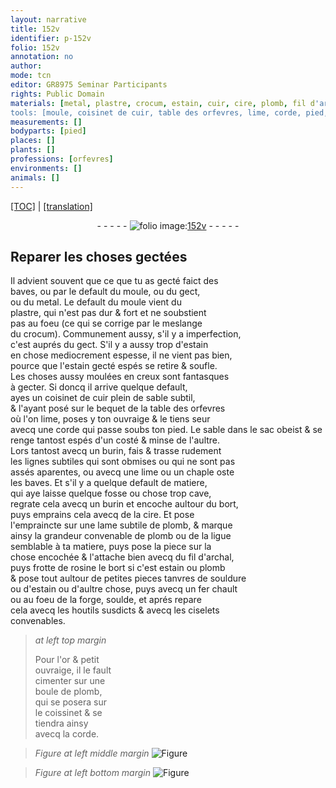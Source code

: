 ```yaml
---
layout: narrative
title: 152v
identifier: p-152v
folio: 152v
annotation: no
author:
mode: tcn
editor: GR8975 Seminar Participants
rights: Public Domain
materials: [metal, plastre, crocum, estain, cuir, cire, plomb, fil d'archal, rosine, souldure, fer, soulde, or]
tools: [moule, coisinet de cuir, table des orfevres, lime, corde, pied, sac, burin, chaple, lame subtile de plomb, fil d'archal, forge, ciselets, coissinet]
measurements: []
bodyparts: [pied]
places: []
plants: []
professions: [orfevres]
environments: []
animals: []
---
```


 <p><a href="{{ site.baseurl }}/normalized/">[TOC]</a> | <a href="{{ site.baseurl }}/texts/p-152v_tl/" target="_blank">[translation]</a></p><div class="folio" align="center">- - - - - <a href="http://gallica.bnf.fr/ark:/12148/btv1b10500001g/f310.image" target="_blank"><img src="https://cu-mkp.github.io/2017-workshop-edition/assets/photo-icon.png" alt="folio image: " style="display:inline-block; margin-bottom:-3px;"/>152v</a> - - - - - </div>  
  

## Reparer les choses gectées

 
 Il advient souvent que ce que tu as gecté faict des<br/> baves, ou par le default du <span class="tl">moule</span>, ou du gect,<br/> ou du <span class="m">metal</span>. Le default du <span class="tl">moule</span> vient du<br/> <span class="m">plastre</span>, qui n'est pas dur & fort et ne soubstient<br/> pas au foeu (ce qui se corrige par le meslange<br/> du <span class="m">crocum</span>). Communem<span class="exp">ent</span> aussy, s'il y a imperfection,<br/> c'est auprés du gect. S'il y a aussy trop d'<span class="m">estain</span><br/> en chose mediocrem<span class="exp">ent</span> espesse, il ne vient pas bien,<br/> pource que l'<span class="m">estain</span> gecté espés se retire & soufle.<br/> Les choses aussy moulées en creux sont fantasques<br/> à gecter. Si doncq il arrive quelque default,<br/> ayes un <span class="tl">coisinet de <span class="m">cuir</span></span> plein de sable subtil,<br/> & l'ayant posé sur le bequet de la <span class="tl">table des <span class="pro">orfevres</span></span><br/> où l'on <span class="tl">lime</span>, poses y ton ouvraige & le tiens seur<br/> avecq une <span class="tl">corde</span> <span class="add">qui passe soubs ton <span class="tl"><span class="bp">pied</span></span></span>. Le sable dans le <span class="tl">sac</span> obeist & se<br/> renge tantost espés d'un costé & minse de l'aultre.<br/> Lors tantost avecq un <span class="tl">burin</span>, fais & trasse rudement<br/> les lignes subtiles qui sont obmises ou qui ne sont pas<br/> assés aparentes, ou avecq une <span class="tl">lime</span> ou un <span class="tl">chaple</span> oste<br/> les baves. Et s'il y a quelque default de matiere,<br/> qui aye laisse quelque fosse ou chose trop cave,<br/> regrate cela avecq un <span class="tl">burin</span> et encoche aultour du bort,<br/> puys emprains cela avecq de la <span class="m">cire</span>. Et pose<br/> l'empraincte sur une <span class="tl">lame subtile de <span class="m">plomb</span></span>, & marque<br/> ainsy la grandeur convenable de <span class="m">plomb</span> ou de la ligue<br/> semblable à ta matiere, puys pose la piece sur la<br/> chose encochée & l'attache bien avecq du <span class="tl"><span class="m">fil d'archal</span></span>,<br/> puys frotte de <span class="m">rosine</span> le bort si c'est <span class="m">estain</span> ou <span class="m">plomb</span><br/> & pose tout aultour de petites pieces tanvres de <span class="m">souldure</span><br/> ou d'<span class="m">estain</span> ou d'aultre chose, puys avecq un <span class="m">fer</span> chault<br/> ou au foeu de la <span class="tl">forge</span>, <span class="m">soulde</span>, et aprés repare<br/> cela avecq les houtils susdicts & avecq les <span class="tl">ciselets</span><br/> convenables.
 
> *at left top margin*
> 
> 
>  Pour l'<span class="m">or</span> & petit<br/> ouvraige, il le fault<br/> cimenter sur une<br/> boule de <span class="m">plomb</span>,<br/> qui se posera sur<br/> le <span class="tl">coissinet</span> & se<br/> tiendra ainsy<br/> avecq la <span class="tl">corde</span>.
 
> *Figure*
> *at left middle margin*
> <a href="https://drive.google.com/open?id=0B9-oNrvWdlO5S3NpRV82clA2UVE" target="_blank"><img src="https://cu-mkp.github.io/GR8975-edition/assets/photo-icon.png" alt="Figure" style="display:inline-block; margin-bottom:-3px;"/></a>
 
> *Figure*
> *at left bottom margin*
> <a href="https://drive.google.com/open?id=0B9-oNrvWdlO5cWhfVmhvbWszZlE" target="_blank"><img src="https://cu-mkp.github.io/GR8975-edition/assets/photo-icon.png" alt="Figure" style="display:inline-block; margin-bottom:-3px;"/></a>
 
 